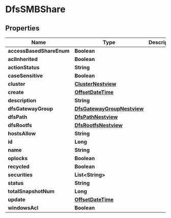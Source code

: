 # DfsSMBShare

## Properties
Name | Type | Description | Notes
------------ | ------------- | ------------- | -------------
**accessBasedShareEnum** | **Boolean** |  |  [optional]
**aclInherited** | **Boolean** |  |  [optional]
**actionStatus** | **String** |  |  [optional]
**caseSensitive** | **Boolean** |  |  [optional]
**cluster** | [**ClusterNestview**](ClusterNestview.md) |  |  [optional]
**create** | [**OffsetDateTime**](OffsetDateTime.md) |  |  [optional]
**description** | **String** |  |  [optional]
**dfsGatewayGroup** | [**DfsGatewayGroupNestview**](DfsGatewayGroupNestview.md) |  |  [optional]
**dfsPath** | [**DfsPathNestview**](DfsPathNestview.md) |  |  [optional]
**dfsRootfs** | [**DfsRootfsNestview**](DfsRootfsNestview.md) |  |  [optional]
**hostsAllow** | **String** |  |  [optional]
**id** | **Long** |  |  [optional]
**name** | **String** |  |  [optional]
**oplocks** | **Boolean** |  |  [optional]
**recycled** | **Boolean** |  |  [optional]
**securities** | **List&lt;String&gt;** |  |  [optional]
**status** | **String** |  |  [optional]
**totalSnapshotNum** | **Long** |  |  [optional]
**update** | [**OffsetDateTime**](OffsetDateTime.md) |  |  [optional]
**windowsAcl** | **Boolean** |  |  [optional]
